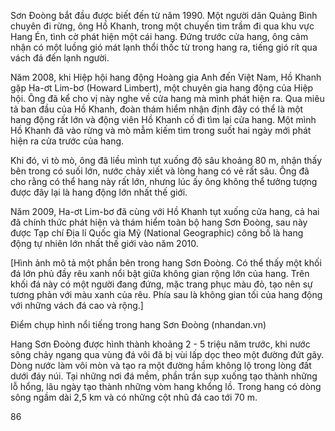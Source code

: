 Sơn Đoòng bắt đầu được biết đến từ năm 1990. Một người dân Quảng Bình chuyên đi rừng, ông Hồ Khanh, trong một chuyến tìm trầm đi qua khu vực Hang Én, tình cờ phát hiện một cái hang. Đứng trước cửa hang, ông cảm nhận có một luồng gió mát lạnh thổi thốc từ trong hang ra, tiếng gió rít qua vách đá đến lạnh người.

Năm 2008, khi Hiệp hội hang động Hoàng gia Anh đến Việt Nam, Hồ Khanh gặp Ha-ơt Lim-bơ (Howard Limbert), một chuyên gia hang động của Hiệp hội. Ông đã kể cho vị này nghe về cửa hang mà mình phát hiện ra. Qua miêu tả ban đầu của Hồ Khanh, đoàn thám hiểm nhận định đây có thể là một hang động rất lớn và động viên Hồ Khanh cố đi tìm lại cửa hang. Một mình Hồ Khanh đã vào rừng và mò mẫm kiếm tìm trong suốt hai ngày mới phát hiện ra cửa trước của hang.

Khi đó, vì tò mò, ông đã liều mình tụt xuống độ sâu khoảng 80 m, nhận thấy bên trong có suối lớn, nước chảy xiết và lòng hang có vẻ rất sâu. Ông đã cho rằng có thể hang này rất lớn, nhưng lúc ấy ông không thể tưởng tượng được đây lại là hang động lớn nhất thế giới.

Năm 2009, Ha-ơt Lim-bơ đã cùng với Hồ Khanh tụt xuống cửa hang, cả hai đã chính thức phát hiện và thám hiểm toàn bộ hang Sơn Đoòng, sau này được Tạp chí Địa lí Quốc gia Mỹ (National Geographic) công bố là hang động tự nhiên lớn nhất thế giới vào năm 2010.

[Hình ảnh mô tả một phần bên trong hang Sơn Đoòng. Có thể thấy một khối đá lớn phủ đầy rêu xanh nổi bật giữa không gian rộng lớn của hang. Trên khối đá này có một người đang đứng, mặc trang phục màu đỏ, tạo nên sự tương phản với màu xanh của rêu. Phía sau là không gian tối của hang động với những vách đá cao và rộng.]

Điểm chụp hình nổi tiếng trong hang Sơn Đoòng
(nhandan.vn)

Hang Sơn Đoòng được hình thành khoảng 2 - 5 triệu năm trước, khi nước sông chảy ngang qua vùng đá vôi đã bị vùi lấp dọc theo một đường đứt gãy. Dòng nước làm vôi mòn và tạo ra một đường hầm không lộ trong lòng đất dưới đáy núi. Tại những nơi đá mềm, phần trần sụp xuống tạo thành những lỗ hổng, lâu ngày tạo thành những vòm hang khổng lồ. Trong hang có dòng sông ngầm dài 2,5 km và có những cột nhũ đá cao tới 70 m.

86